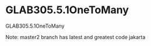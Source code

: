 # GLAB305.5.1OneToMany
GLAB305.5.1OneToMany

Note: master2 branch has latest and greatest code  jakarta
